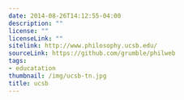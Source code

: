 ```yaml
---
date: 2014-08-26T14:12:55-04:00
description: ""
license: ""
licenseLink: ""
sitelink: http://www.philosophy.ucsb.edu/
sourceLink: https://github.com/grumble/philweb
tags:
- educatation
thumbnail: /img/ucsb-tn.jpg
title: ucsb
---
```



